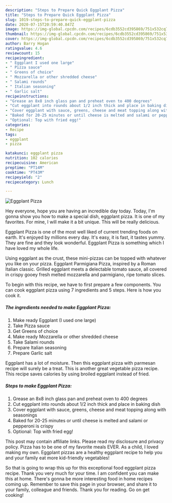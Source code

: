 ```yaml
---
description: "Steps to Prepare Quick Eggplant Pizza"
title: "Steps to Prepare Quick Eggplant Pizza"
slug: 1019-steps-to-prepare-quick-eggplant-pizza
date: 2020-07-15T20:59:40.847Z
image: https://img-global.cpcdn.com/recipes/6cdb3552cd395869/751x532cq70/eggplant-pizza-recipe-main-photo.jpg
thumbnail: https://img-global.cpcdn.com/recipes/6cdb3552cd395869/751x532cq70/eggplant-pizza-recipe-main-photo.jpg
cover: https://img-global.cpcdn.com/recipes/6cdb3552cd395869/751x532cq70/eggplant-pizza-recipe-main-photo.jpg
author: Barry Hogan
ratingvalue: 4.6
reviewcount: 15
recipeingredient:
- " Eggplant I used one large"
- " Pizza sauce"
- " Greens of choice"
- " Mozzarella or other shredded cheese"
- " Salami rounds"
- " Italian seasoning"
- " Garlic salt"
recipeinstructions:
- "Grease an 8x8 inch glass pan and preheat oven to 400 degrees"
- "Cut eggplant into rounds about 1/2 inch thick and place in baking dish"
- "Cover eggplant with sauce, greens, cheese and meat topping along with seasonings"
- "Baked for 20-25 minutes or until cheese is melted and salami or pepperoni is crispy"
- "Optional: Top with fried egg!"
categories:
- Recipe
tags:
- eggplant
- pizza

katakunci: eggplant pizza 
nutrition: 102 calories
recipecuisine: American
preptime: "PT14M"
cooktime: "PT43M"
recipeyield: "2"
recipecategory: Lunch

---
```



![Eggplant Pizza](https://img-global.cpcdn.com/recipes/6cdb3552cd395869/751x532cq70/eggplant-pizza-recipe-main-photo.jpg)

Hey everyone, hope you are having an incredible day today. Today, I'm gonna show you how to make a special dish, eggplant pizza. It is one of my favorites. For mine, I will make it a bit unique. This will be really delicious.

Eggplant Pizza is one of the most well liked of current trending foods on earth. It's enjoyed by millions every day. It's easy, it is fast, it tastes yummy. They are fine and they look wonderful. Eggplant Pizza is something which I have loved my whole life.

Using eggplant as the crust, these mini-pizzas can be topped with whatever you like on your pizza. Eggplant Parmigiana Pizza, inspired by a Roman Italian classic. Grilled eggplant meets a delectable tomato sauce, all covered in crispy gooey fresh melted mozzarella and parmigiano, ripe tomato slices.


To begin with this recipe, we have to first prepare a few components. You can cook eggplant pizza using 7 ingredients and 5 steps. Here is how you cook it.

<!--inarticleads1-->

##### The ingredients needed to make Eggplant Pizza:

1. Make ready  Eggplant (I used one large)
1. Take  Pizza sauce
1. Get  Greens of choice
1. Make ready  Mozzarella or other shredded cheese
1. Take  Salami rounds
1. Prepare  Italian seasoning
1. Prepare  Garlic salt


Eggplant has a lot of moisture. Then this eggplant pizza with parmesan recipe will surely be a treat. This is another great vegetable pizza recipe. This recipe saves calories by using broiled eggplant instead of fried. 

<!--inarticleads2-->

##### Steps to make Eggplant Pizza:

1. Grease an 8x8 inch glass pan and preheat oven to 400 degrees
1. Cut eggplant into rounds about 1/2 inch thick and place in baking dish
1. Cover eggplant with sauce, greens, cheese and meat topping along with seasonings
1. Baked for 20-25 minutes or until cheese is melted and salami or pepperoni is crispy
1. Optional: Top with fried egg!


This post may contain affiliate links. Please read my disclosure and privacy policy. Pizza has to be one of my favorite meals EVER. As a child, I loved making my own. Eggplant pizzas are a healthy eggplant recipe to help you and your family eat more kid-friendly vegetables! 

So that is going to wrap this up for this exceptional food eggplant pizza recipe. Thank you very much for your time. I am confident you can make this at home. There's gonna be more interesting food in home recipes coming up. Remember to save this page in your browser, and share it to your family, colleague and friends. Thank you for reading. Go on get cooking!
